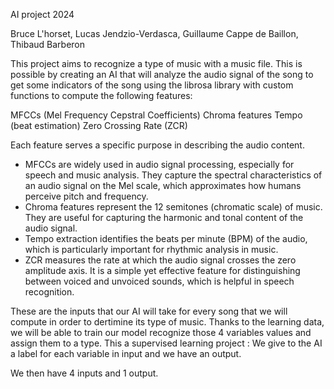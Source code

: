 AI project 2024 

Bruce L'horset, Lucas Jendzio-Verdasca, Guillaume Cappe de Baillon, Thibaud Barberon

This project aims to recognize a type of music with a music file. This is possible by creating an AI that will analyze the audio signal of the song to get some indicators of the song using the librosa library with custom functions to compute the following features:

MFCCs (Mel Frequency Cepstral Coefficients)
Chroma features
Tempo (beat estimation)
Zero Crossing Rate (ZCR)

Each feature serves a specific purpose in describing the audio content. 

- MFCCs are widely used in audio signal processing, especially for speech and music analysis. They capture the spectral characteristics of an audio signal on the Mel scale, which approximates how humans perceive pitch and frequency.
- Chroma features represent the 12 semitones (chromatic scale) of music. They are useful for capturing the harmonic and tonal content of the audio signal.
- Tempo extraction identifies the beats per minute (BPM) of the audio, which is particularly important for rhythmic analysis in music.
- ZCR measures the rate at which the audio signal crosses the zero amplitude axis. It is a simple yet effective feature for distinguishing between voiced and unvoiced sounds, which is helpful in speech recognition.

These are the inputs that our AI will take for every song that we will compute in order to dertimine its type of music. Thanks to the learning data, we will be able to train our model recognize those 4 variables values and assign them to a type. This a supervised learning project : We give to the AI a label for each variable in input and we have an output. 

We then have 4 inputs and 1 output. 
